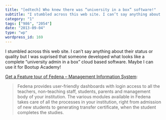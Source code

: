 ```yaml
---
title: "[edtech] Who knew there was “university in a box” software!"
subtitle: "I stumbled across this web site. I can’t say anything about their status or quality but I was supris..."
category: "1"
tags: ["986", "2054"]
date: "2013-09-04"
type: "wp"
wordpress_id: 169
---
```

I stumbled across this web site. I can’t say anything about their status or quality but I was suprised that someone developed what looks like a complete “university admin in a box” cloud based software. Maybe I can use it for Bootup Academy!

[Get a Feature tour of Fedena – Management Information System](http://www.fedena.com/feature_tour):

> Fedena provides user-friendly dashboards with login access to all the teachers, non-teaching staff, students, parents and management body of your institution. The various modules available in Fedena takes care of all the processes in your institution, right from admission of new students to generating transfer certificate, when the student completes the studies.